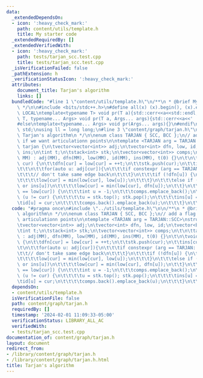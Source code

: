 ```yaml
---
data:
  _extendedDependsOn:
  - icon: ':heavy_check_mark:'
    path: content/utils/template.h
    title: My starter code
  _extendedRequiredBy: []
  _extendedVerifiedWith:
  - icon: ':heavy_check_mark:'
    path: tests/tarjan_scc.test.cpp
    title: tests/tarjan_scc.test.cpp
  _isVerificationFailed: false
  _pathExtension: h
  _verificationStatusIcon: ':heavy_check_mark:'
  attributes:
    document_title: Tarjan's algorithm
    links: []
  bundledCode: "#line 1 \"content/utils/template.h\"\n/**\n * @brief My starter code\n\
    \ */\n\n#include <bits/stdc++.h>\n#define all(x) (x).begin(), (x).end()\n\n#ifdef\
    \ LOCAL\ntemplate<typename T> void pr(T a){std::cerr<<a<<std::endl;}\ntemplate<typename\
    \ T, typename... Args> void pr(T a, Args... args){std::cerr<<a<<' ',pr(args...);}\n\
    #else\ntemplate<typename... Args> void pr(Args... args){}\n#endif\n\nusing namespace\
    \ std;\nusing ll = long long;\n#line 3 \"content/graph/tarjan.h\"\n\n/**\n * @brief\
    \ Tarjan's algorithm\n */\n\nenum class TARJAN { SCC, BCC };\n// add a flag for\
    \ if we want articulationn points\n\ntemplate <TARJAN arg = TARJAN::SCC>\nstruct\
    \ tarjan {\n\tvector<vector<int>> adj;\n\tvector<int> dfn, low, id;\n\tvector<bool>\
    \ ins;\n\tint t;\n\tstack<int> stk;\n\tvector<vector<int>> comps;\n\t\n\ttarjan(int\
    \ MM) : adj(MM), dfn(MM), low(MM), id(MM), ins(MM), t(0) {}\n\t\n\tvoid dfs(int\
    \ cur) {\n\t\tdfn[cur] = low[cur] = ++t;\n\t\tstk.push(cur);\n\t\tins[cur] = 1;\n\
    \t\t\n\t\tfor(auto u: adj[cur]){\n\t\t\tif constexpr (arg == TARJAN::BCC) {\n\t\
    \t\t\t// don't take same edge back\n\t\t\t}\n\t\t\tif (!dfn[u]) {\n\t\t\t\tdfs(u);\n\
    \t\t\t\tlow[cur] = min(low[cur], low[u]);\n\t\t\t}\n\t\t\telse if (arg == TARJAN::BCC\
    \ or ins[u])\n\t\t\t\tlow[cur] = min(low[cur], dfn[u]);\n\t\t}\n\t\t\n\t\tif (dfn[cur]\
    \ == low[cur]) {\n\t\t\tint u = -1;\n\t\t\tcomps.emplace_back();\n\t\t\twhile\
    \ (u != cur) {\n\t\t\t\tu = stk.top(); stk.pop();\n\t\t\t\tins[u] = 0;\n\t\t\t\
    \tid[u] = cur;\n\t\t\t\tcomps.back().emplace_back(u);\n\t\t\t}\n\t\t}\n\t}\n};\n"
  code: "#pragma once\n#include \"../utils/template.h\"\n\n/**\n * @brief Tarjan's\
    \ algorithm\n */\n\nenum class TARJAN { SCC, BCC };\n// add a flag for if we want\
    \ articulationn points\n\ntemplate <TARJAN arg = TARJAN::SCC>\nstruct tarjan {\n\
    \tvector<vector<int>> adj;\n\tvector<int> dfn, low, id;\n\tvector<bool> ins;\n\
    \tint t;\n\tstack<int> stk;\n\tvector<vector<int>> comps;\n\t\n\ttarjan(int MM)\
    \ : adj(MM), dfn(MM), low(MM), id(MM), ins(MM), t(0) {}\n\t\n\tvoid dfs(int cur)\
    \ {\n\t\tdfn[cur] = low[cur] = ++t;\n\t\tstk.push(cur);\n\t\tins[cur] = 1;\n\t\
    \t\n\t\tfor(auto u: adj[cur]){\n\t\t\tif constexpr (arg == TARJAN::BCC) {\n\t\t\
    \t\t// don't take same edge back\n\t\t\t}\n\t\t\tif (!dfn[u]) {\n\t\t\t\tdfs(u);\n\
    \t\t\t\tlow[cur] = min(low[cur], low[u]);\n\t\t\t}\n\t\t\telse if (arg == TARJAN::BCC\
    \ or ins[u])\n\t\t\t\tlow[cur] = min(low[cur], dfn[u]);\n\t\t}\n\t\t\n\t\tif (dfn[cur]\
    \ == low[cur]) {\n\t\t\tint u = -1;\n\t\t\tcomps.emplace_back();\n\t\t\twhile\
    \ (u != cur) {\n\t\t\t\tu = stk.top(); stk.pop();\n\t\t\t\tins[u] = 0;\n\t\t\t\
    \tid[u] = cur;\n\t\t\t\tcomps.back().emplace_back(u);\n\t\t\t}\n\t\t}\n\t}\n};\n"
  dependsOn:
  - content/utils/template.h
  isVerificationFile: false
  path: content/graph/tarjan.h
  requiredBy: []
  timestamp: '2024-02-01 11:09:33-05:00'
  verificationStatus: LIBRARY_ALL_AC
  verifiedWith:
  - tests/tarjan_scc.test.cpp
documentation_of: content/graph/tarjan.h
layout: document
redirect_from:
- /library/content/graph/tarjan.h
- /library/content/graph/tarjan.h.html
title: Tarjan's algorithm
---
```

